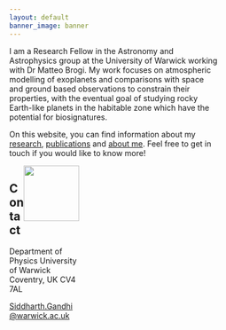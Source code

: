 ```yaml
---
layout: default
banner_image: banner
---
```


<div class="row">
  <div class="column" style="width: 75%">
I am a Research Fellow in the Astronomy and Astrophysics group at the University of Warwick working with Dr Matteo Brogi. My work focuses on atmospheric modelling of exoplanets and comparisons with space and ground based observations to constrain their properties, with the eventual goal of studying rocky Earth-like planets in the habitable zone which have the potential for biosignatures.

On this website, you can find information about my <a href="{{site.baseurl}}/research.html">research</a>, <a href="{{site.baseurl}}/research.html">publications</a> and <a href="{{site.baseurl}}/research.html">about me</a>. Feel free to get in touch if you would like to know more!
</div>
  <div class="column" style="width: 25%"><img style="float: right; width: 100px" src="{{site.baseurl}}/images/gandhi.png">
  
  <h2>Contact</h2>
  
  Department of Physics
  University of Warwick
  Coventry, UK
  CV4 7AL
  
  Siddharth.Gandhi@warwick.ac.uk
</div>
</div>
